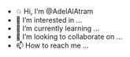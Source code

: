 - 💥 Hi, I’m @AdelAlAtram
- 👀 I’m interested in ...
- 🌱 I’m currently learning ...
- 💞️ I’m looking to collaborate on ...
- 📫 How to reach me ...

<!---
AdelAlAtram/AdelAlAtram is a ✨ special ✨ repository because its `README.md` (this file) appears on your GitHub profile.
You can click the Preview link to take a look at your changes.
--->
